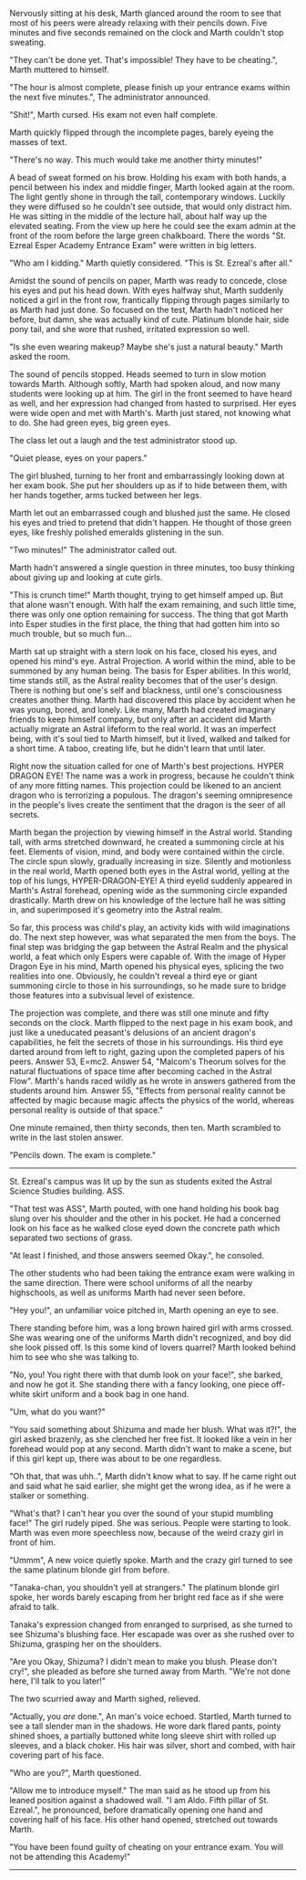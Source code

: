 Nervously sitting at his desk, Marth glanced around the room to see that most of his peers were already relaxing with their pencils down. Five minutes and five seconds remained on the clock and Marth couldn't stop sweating.

"They can't be done yet. That's impossible! They have to be cheating.", Marth muttered to himself.

"The hour is almost complete, please finish up your entrance exams within the next five minutes.", The administrator announced.

 "Shit!", Marth cursed. His exam not even half complete.

Marth quickly flipped through the incomplete pages, barely eyeing the masses of text. 

"There's no way. This much would take me another thirty minutes!"

A bead of sweat formed on his brow. Holding his exam with both hands, a pencil between his index and middle finger, Marth looked again at the room. The light gently shone in through the tall, contemporary windows. Luckily they were diffused so he couldn't see outside, that would only distract him. He was sitting in the middle of the lecture hall, about half way up the elevated seating. From the view up here he could see the exam admin at the front of the room before the large green chalkboard. There the words "St. Ezreal Esper Academy Entrance Exam" were written in big letters.

"Who am I kidding." Marth quietly considered. "This is St. Ezreal's after all."

Amidst the sound of pencils on paper, Marth was ready to concede, close his eyes and put his head down. With eyes halfway shut, Marth suddenly noticed a girl in the front row, frantically flipping through pages similarly to as Marth had just done. So focused on the test, Marth hadn't noticed her before, but damn, she was actually kind of cute. Platinum blonde hair, side pony tail, and she wore that rushed, irritated expression so well.

"Is she even wearing makeup? Maybe she's just a natural beauty." Marth asked the room.

The sound of pencils stopped. Heads seemed to turn in slow motion towards Marth. Although softly, Marth had spoken aloud, and now many students were looking up at him. The girl in the front seemed to have heard as well, and her expression had changed from hasted to surprised. Her eyes were wide open and met with Marth's. Marth just stared, not knowing what to do. She had green eyes, big green eyes.

The class let out a laugh and the test administrator stood up.

"Quiet please, eyes on your papers."

The girl blushed, turning to her front and embarrassingly looking down at her exam book. She put her shoulders up as if to hide between them, with her hands together, arms tucked between her legs.

Marth let out an embarrassed cough and blushed just the same. He closed his eyes and tried to pretend that didn't happen. He thought of those green eyes, like freshly polished emeralds glistening in the sun.

"Two minutes!" The administrator called out.

Marth hadn't answered a single question in three minutes, too busy thinking about giving up and looking at cute girls.

"This is crunch time!" Marth thought, trying to get himself amped up. But that alone wasn't enough. With half the exam remaining, and such little time, there was only one option remaining for success. The thing that got Marth into Esper studies in the first place, the thing that had gotten him into so much trouble, but so much fun... 

Marth sat up straight with a stern look on his face, closed his eyes, and opened his mind's eye. Astral Projection. A world within the mind, able to be summoned by any human being. The basis for Esper abilities. In this world, time stands still, as the Astral reality becomes that of the user's design. There is nothing but one's self and blackness, until one's consciousness creates another thing. Marth had discovered this place by accident when he was young, bored, and lonely. Like many, Marth had created imaginary friends to keep himself company, but only after an accident did Marth actually migrate an Astral lifeform to the real world. It was an imperfect being, with it's soul tied to Marth himself, but it lived, walked and talked for a short time. A taboo, creating life, but he didn't learn that until later.

Right now the situation called for one of Marth's best projections. HYPER DRAGON EYE! The name was a work in progress, because he couldn't think of any more fitting names. This projection could be likened to an ancient dragon who is terrorizing a populous. The dragon's seeming omnipresence in the people's lives create the sentiment that the dragon is the seer of all secrets.

Marth began the projection by viewing himself in the Astral world. Standing tall, with arms stretched downward, he created a summoning circle at his feet. Elements of vision, mind, and body were contained within the circle. The circle spun slowly, gradually increasing in size. Silently and motionless in the real world, Marth opened both eyes in the Astral world, yelling at the top of his lungs, HYPER-DRAGON-EYE! A third eyelid suddenly appeared in Marth's Astral forehead, opening wide as the summoning circle expanded drastically. Marth drew on his knowledge of the lecture hall he was sitting in, and superimposed it's geometry into the Astral realm.

So far, this process was child's play, an activity kids with wild imaginations do. The next step however, was what separated the men from the boys. The final step was bridging the gap between the Astral Realm and the physical world, a feat which only Espers were capable of. With the image of Hyper Dragon Eye in his mind, Marth opened his physical eyes, splicing the two realities into one. Obviously, he couldn't reveal a third eye or giant summoning circle to those in his surroundings, so he made sure to bridge those features into a subvisual level of existence.

The projection was complete, and there was still one minute and fifty seconds on the clock. Marth flipped to the next page in his exam book, and just like a uneducated peasant's delusions of an ancient dragon's capabilities, he felt the secrets of those in his surroundings. His third eye darted around from left to right, gazing upon the completed papers of his peers. Answer 53, E=mc2. Answer 54, "Malcom's Theorum solves for the natural fluctuations of space time after becoming cached in the Astral Flow". Marth's hands raced wildly as he wrote in answers gathered from the students around him. Answer 55, "Effects from personal reality cannot be affected by magic because magic affects the physics of the world, whereas personal reality is outside of that space."

One minute remained, then thirty seconds, then ten. Marth scrambled to write in the last stolen answer.

"Pencils down. The exam is complete."

---

St. Ezreal's campus was lit up by the sun as students exited the Astral Science Studies building. ASS.

"That test was ASS", Marth pouted, with one hand holding his book bag slung over his shoulder and the other in his pocket. He had a concerned look on his face as he walked close eyed down the concrete path which separated two sections of grass.

"At least I finished, and those answers seemed Okay.", he consoled.

The other students who had been taking the entrance exam were walking in the same direction. There were school uniforms of all the nearby highschools, as well as uniforms Marth had never seen before. 

"Hey you!", an unfamiliar voice pitched in, Marth opening an eye to see.

There standing before him, was a long brown haired girl with arms crossed. She was wearing one of the uniforms Marth didn't recognized, and boy did she look pissed off. Is this some kind of lovers quarrel? Marth looked behind him to see who she was talking to.

"No, you! You right there with that dumb look on your face!", she barked, and now he got it. She standing there with a fancy looking, one piece off-white skirt uniform and a book bag in one hand.

"Um, what do you want?"

"You said something about Shizuma and made her blush. What was it?!", the girl asked brazenly, as she clenched her free fist. It looked like a vein in her forehead would pop at any second. Marth didn't want to make a scene, but if this girl kept up, there was about to be one regardless.

"Oh that, that was uhh..", Marth didn't know what to say. If he came right out and said what he said earlier, she might get the wrong idea, as if he were a stalker or something.

"What's that? I can't hear you over the sound of your stupid mumbling face!" The girl rudely piped. She was serious. People were starting to look. Marth was even more speechless now, because of the weird crazy girl in front of him.

"Ummm", A new voice quietly spoke. Marth and the crazy girl turned to see the same platinum blonde girl from before.

"Tanaka-chan, you shouldn't yell at strangers." The platinum blonde girl spoke, her words barely escaping from her bright red face as if she were afraid to talk.

Tanaka's expression changed from enranged to surprised, as she turned to see Shizuma's blushing face. Her escapade was over as she rushed over to Shizuma, grasping her on the shoulders.

"Are you Okay, Shizuma? I didn't mean to make you blush. Please don't cry!", she pleaded as before she turned away from Marth. "We're not done here, I'll talk to you later!"

The two scurried away and Marth sighed, relieved.

"Actually, you _are_ done.", An man's voice echoed. Startled, Marth turned to see a tall slender man in the shadows. He wore dark flared pants, pointy shined shoes, a partially buttoned white long sleeve shirt with rolled up sleeves, and a black choker. His hair was silver, short and combed, with hair covering part of his face.

"Who are you?", Marth questioned.

"Allow me to introduce myself." The man said as he stood up from his leaned position against a shadowed wall. "I am Aldo. Fifth pillar of St. Ezreal.", he pronounced, before dramatically opening one hand and covering half of his face. His other hand opened, stretched out towards Marth.

"You have been found guilty of cheating on your entrance exam. You will not be attending this Academy!"

---